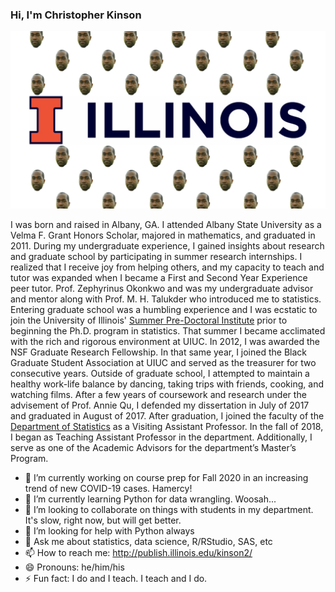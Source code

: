 ### Hi, I'm Christopher Kinson

<img src="https://github.com/kinson2/kinson2/blob/master/img_background2.png">

I was born and raised in Albany, GA. I attended Albany State University as a Velma F. Grant Honors Scholar, majored in mathematics, and graduated in 2011. During my undergraduate experience, I gained insights about research and graduate school by participating in summer research internships.  I realized that I receive joy from helping others, and my capacity to teach and tutor was expanded when I became a First and Second Year Experience peer tutor. Prof. Zephyrinus Okonkwo and was my undergraduate advisor and mentor along with Prof. M. H. Talukder who introduced me to statistics. Entering graduate school was a humbling experience and I was ecstatic to join the University of Illinois' [Summer Pre-Doctoral Institute](http://www.grad.illinois.edu/spi) prior to beginning the Ph.D. program in statistics.  That summer I became acclimated with the rich and rigorous environment at UIUC. In 2012, I was awarded the NSF Graduate Research Fellowship. In that same year, I joined the Black Graduate Student Association at UIUC and served as the treasurer for two consecutive years. Outside of graduate school, I attempted to maintain a healthy work-life balance by dancing, taking trips with friends, cooking, and watching films. After a few years of coursework and research under the advisement of Prof. Annie Qu, I defended my dissertation in July of 2017 and graduated in August of 2017. After graduation, I joined the faculty of the [Department of Statistics](http://www.stat.illinois.edu/) as a Visiting Assistant Professor. In the fall of 2018, I began as Teaching Assistant Professor in the department. Additionally, I serve as one of the Academic Advisors for the department’s Master’s Program.

- 🔭 I’m currently working on course prep for Fall 2020 in an increasing trend of new COVID-19 cases. Hamercy!
- 🌱 I’m currently learning Python for data wrangling. Woosah...
- 👯 I’m looking to collaborate on things with students in my department. It's slow, right now, but will get better.
- 🤔 I’m looking for help with Python always
- 💬 Ask me about statistics, data science, R/RStudio, SAS, etc
- 📫 How to reach me: http://publish.illinois.edu/kinson2/
- 😄 Pronouns: he/him/his
- ⚡ Fun fact: I do and I teach. I teach and I do.
